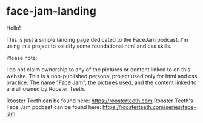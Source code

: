 # face-jam-landing

Hello!

This is just a simple landing page dedicated to the FaceJam podcast. 
I'm using this project to solidify some foundational html and css skills.


Please note: 

I do not claim ownership to any of the pictures or content 
linked to on this website. This is a non-published personal project used
only for html and css practice. The name "Face Jam", the pictures used, 
and the content linked to are all owned by Rooster Teeth.

Rooster Teeth can be found here: https://roosterteeth.com
Rooster Teeth's Face Jam podcast can be found here: https://roosterteeth.com/series/face-jam